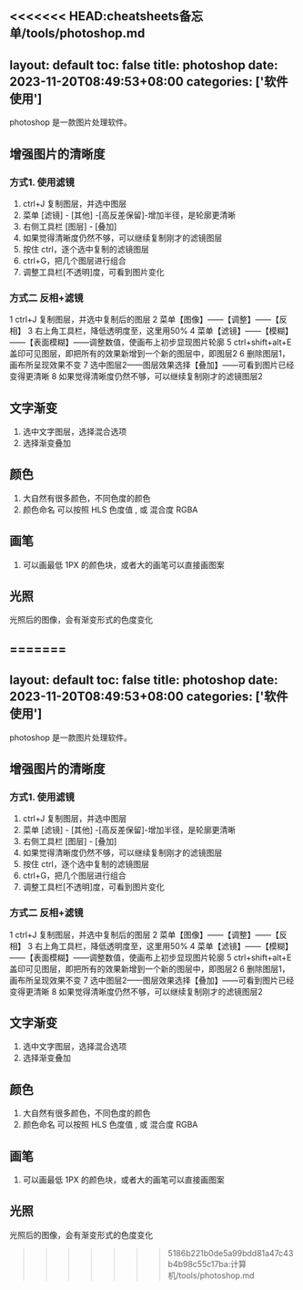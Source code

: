 <<<<<<< HEAD:cheatsheets备忘单/tools/photoshop.md
---
layout: default
toc: false
title: photoshop
date:  2023-11-20T08:49:53+08:00
categories: ['软件使用']
---
    
photoshop 是一款图片处理软件。

<!--more-->

## 增强图片的清晰度

### 方式1. 使用滤镜

1. ctrl+J 复制图层，并选中图层
2. 菜单 [滤镜] - [其他] -[高反差保留]-增加半径，是轮廓更清晰
3. 右侧工具栏 [图层] - [叠加]
4. 如果觉得清晰度仍然不够，可以继续复制刚才的滤镜图层
5. 按住 ctrl，逐个选中复制的滤镜图层
6. ctrl+G，把几个图层进行组合
7. 调整工具栏[不透明]度，可看到图片变化

### 方式二 反相+滤镜

1 ctrl+J 复制图层，并选中复制后的图层
2 菜单【图像】——【调整】——【反相】
3 右上角工具栏，降低透明度至，这里用50%
4 菜单【滤镜】——【模糊】——【表面模糊】——调整数值，使画布上初步显现图片轮廓
5 ctrl+shift+alt+E 盖印可见图层，即把所有的效果新增到一个新的图层中，即图层2
6 删除图层1，画布所呈现效果不变
7 选中图层2——图层效果选择【叠加】——可看到图片已经变得更清晰
8 如果觉得清晰度仍然不够，可以继续复制刚才的滤镜图层2

## 文字渐变

1. 选中文字图层，选择混合选项
2. 选择渐变叠加

## 颜色

1. 大自然有很多颜色，不同色度的颜色
2. 颜色命名 可以按照 HLS 色度值 , 或 混合度 RGBA

## 画笔

1. 可以画最低 1PX 的颜色块，或者大的画笔可以直接画图案

## 光照 

光照后的图像，会有渐变形式的色度变化

=======
---
layout: default
toc: false
title: photoshop
date:  2023-11-20T08:49:53+08:00
categories: ['软件使用']
---

photoshop 是一款图片处理软件。

<!--more-->

## 增强图片的清晰度

### 方式1. 使用滤镜

1. ctrl+J 复制图层，并选中图层
2. 菜单 [滤镜] - [其他] -[高反差保留]-增加半径，是轮廓更清晰
3. 右侧工具栏 [图层] - [叠加]
4. 如果觉得清晰度仍然不够，可以继续复制刚才的滤镜图层
5. 按住 ctrl，逐个选中复制的滤镜图层
6. ctrl+G，把几个图层进行组合
7. 调整工具栏[不透明]度，可看到图片变化

### 方式二 反相+滤镜

1 ctrl+J 复制图层，并选中复制后的图层
2 菜单【图像】——【调整】——【反相】
3 右上角工具栏，降低透明度至，这里用50%
4 菜单【滤镜】——【模糊】——【表面模糊】——调整数值，使画布上初步显现图片轮廓
5 ctrl+shift+alt+E 盖印可见图层，即把所有的效果新增到一个新的图层中，即图层2
6 删除图层1，画布所呈现效果不变
7 选中图层2——图层效果选择【叠加】——可看到图片已经变得更清晰
8 如果觉得清晰度仍然不够，可以继续复制刚才的滤镜图层2

## 文字渐变

1. 选中文字图层，选择混合选项
2. 选择渐变叠加

## 颜色

1. 大自然有很多颜色，不同色度的颜色
2. 颜色命名 可以按照 HLS 色度值 , 或 混合度 RGBA

## 画笔

1. 可以画最低 1PX 的颜色块，或者大的画笔可以直接画图案

## 光照 

光照后的图像，会有渐变形式的色度变化

>>>>>>> 5186b221b0de5a99bdd81a47c43b4b98c55c17ba:计算机/tools/photoshop.md
